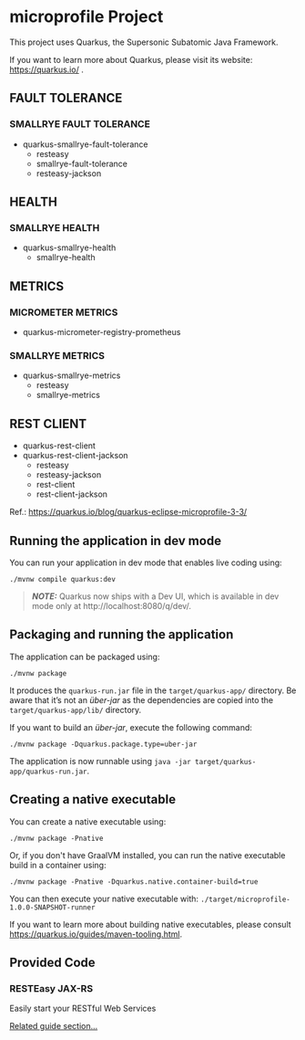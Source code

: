 # microprofile Project

This project uses Quarkus, the Supersonic Subatomic Java Framework.

If you want to learn more about Quarkus, please visit its website: https://quarkus.io/ .


## FAULT TOLERANCE
### SMALLRYE FAULT TOLERANCE
- quarkus-smallrye-fault-tolerance
  - resteasy
  - smallrye-fault-tolerance
  - resteasy-jackson

## HEALTH
### SMALLRYE HEALTH
- quarkus-smallrye-health
  - smallrye-health

## METRICS
### MICROMETER METRICS
- quarkus-micrometer-registry-prometheus

### SMALLRYE METRICS
- quarkus-smallrye-metrics
  - resteasy
  - smallrye-metrics

## REST CLIENT
- quarkus-rest-client
- quarkus-rest-client-jackson
  - resteasy
  - resteasy-jackson
  - rest-client
  - rest-client-jackson

Ref.:
https://quarkus.io/blog/quarkus-eclipse-microprofile-3-3/

## Running the application in dev mode

You can run your application in dev mode that enables live coding using:
```shell script
./mvnw compile quarkus:dev
```

> **_NOTE:_**  Quarkus now ships with a Dev UI, which is available in dev mode only at http://localhost:8080/q/dev/.

## Packaging and running the application

The application can be packaged using:
```shell script
./mvnw package
```
It produces the `quarkus-run.jar` file in the `target/quarkus-app/` directory.
Be aware that it’s not an _über-jar_ as the dependencies are copied into the `target/quarkus-app/lib/` directory.

If you want to build an _über-jar_, execute the following command:
```shell script
./mvnw package -Dquarkus.package.type=uber-jar
```

The application is now runnable using `java -jar target/quarkus-app/quarkus-run.jar`.

## Creating a native executable

You can create a native executable using: 
```shell script
./mvnw package -Pnative
```

Or, if you don't have GraalVM installed, you can run the native executable build in a container using: 
```shell script
./mvnw package -Pnative -Dquarkus.native.container-build=true
```

You can then execute your native executable with: `./target/microprofile-1.0.0-SNAPSHOT-runner`

If you want to learn more about building native executables, please consult https://quarkus.io/guides/maven-tooling.html.

## Provided Code

### RESTEasy JAX-RS

Easily start your RESTful Web Services

[Related guide section...](https://quarkus.io/guides/getting-started#the-jax-rs-resources)
